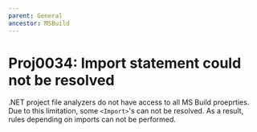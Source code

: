 ```yaml
---
parent: General
ancestor: MSBuild
---
```


# Proj0034: Import statement could not be resolved
.NET project file analyzers do not have access to all MS Build proeprties. Due
to this limitation, some `<Import>`'s can not be resolved. As a result, rules
depending on imports can not be performed.
